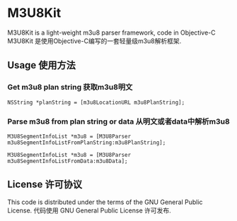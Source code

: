 # M3U8Kit

M3U8Kit is a light-weight m3u8 parser framework, code in Objective-C
M3U8Kit 是使用Objective-C编写的一套轻量级m3u8解析框架.

## Usage 使用方法

### Get m3u8 plan string 获取m3u8明文
```
NSString *planString = [m3u8LocationURL m3u8PlanString];
```

### Parse m3u8 from plan string or data 从明文或者data中解析m3u8
```
M3U8SegmentInfoList *m3u8 = [M3U8Parser m3u8SegmentInfoListFromPlanString:m3u8PlanString];

M3U8SegmentInfoList *m3u8 = [M3U8Parser m3u8SegmentInfoListFromData:m3u8Data];
```

## License 许可协议
This code is distributed under the terms of the GNU General Public License. 代码使用 GNU General Public License 许可发布.